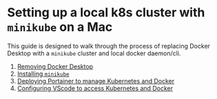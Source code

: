 # Setting up a local k8s cluster with `minikube` on a Mac

This guide is designed to walk through the process of replacing Docker Desktop with a `minikube` cluster and local docker daemon/cli.

1) [Removing Docker Desktop](1-removing-docker-desktop.md)
2) [Installing `minikube`](2-minikube.md)
3) [Deploying Portainer to manage Kubernetes and Docker](3-portainer.md)
4) [Configuring VScode to access Kubernetes and Docker](4-vscode.md)